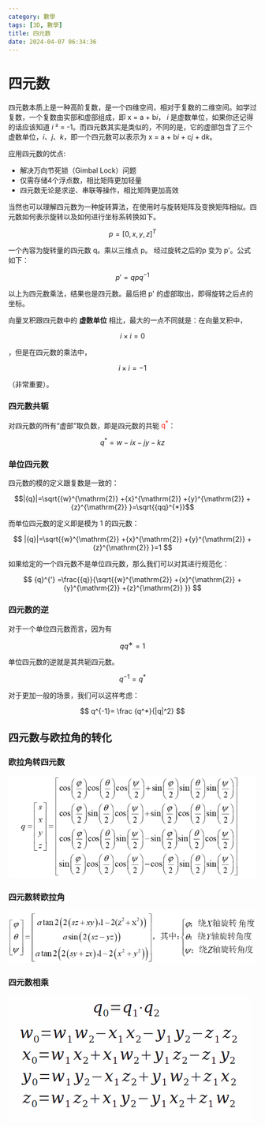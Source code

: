```yaml
---
category: 數學
tags: [3D, 數學]
title: 四元数
date: 2024-04-07 06:34:36
---
```


<style>
  table {
    width: 100%git clone https://github.com/hkdickyko/hkdickyko.github.io
    }
  td {
    vertical-align: center;
  }
  table.inputT{
    margin: 10px;
    width: auto;
    margin-left: auto;
    margin-right: auto;
    border: none;
  }
  input{
    text-align: center;
    padding: 0px 10px;
  }
  iframe{
    width: 100%;
    display: block;
    border-style:none;
  }
</style>

# 四元数

四元数本质上是一种高阶复数，是一个四维空间，相对于复数的二维空间。如学过复数，一个复数由实部和虚部组成，即 x = a + b*i*， *i* 是虚数单位，如果你还记得的话应该知道 *i* ² = -1。而四元数其实是类似的，不同的是，它的虚部包含了三个虚数单位，*i*、*j*、*k*，即一个四元数可以表示为 x = a + b*i* + c*j* + d*k*。


应用四元数的优点:

- 解决万向节死锁（Gimbal Lock）问题
- 仅需存储4个浮点数，相比矩阵更加轻量
- 四元数无论是求逆、串联等操作，相比矩阵更加高效


当然也可以理解四元数为一种旋转算法，在使用时与旋转矩阵及变换矩阵相似。四元数如何表示旋转以及如何进行坐标系转换如下。


$$
{p}=\left[\mathrm{0},{x},{y},{z}\right]^{{T}}
$$

一个內容为旋转量的四元数 q。乘以三维点 p。 经过旋转之后的p 变为 p'。公式如下：

$$
{p}'={qpq}^{−\mathrm{1}}
$$

以上为四元数乘法，结果也是四元数。最后把 p' 的虚部取出，即得旋转之后点的坐标。

向量叉积跟四元数中的 **虚数单位** 相比，最大的一点不同就是：在向量叉积中，

$$  i \times i = 0 $$

，但是在四元数的乘法中，

$$  i \times i = -1 $$

（非常重要）。


### 四元数共轭

对四元数的所有“虚部”取负数，即是四元数的共轭 <font color="#FF1000">q<sup>*</sup></font>：

$$
{q}^*={w}-{ix}-{jy}-{kz}
$$

### 单位四元数

四元数的模的定义跟复数是一致的：

$$|{q}|=\sqrt{{w}^{\mathrm{2}} +{x}^{\mathrm{2}} +{y}^{\mathrm{2}} +{z}^{\mathrm{2}} }=\sqrt{{qq}^{*}}$$

而单位四元数的定义即是模为 1 的四元数：

$$
|{q}|=\sqrt{{w}^{\mathrm{2}} +{x}^{\mathrm{2}} +{y}^{\mathrm{2}} +{z}^{\mathrm{2}} }=1
$$

如果给定的一个四元数不是单位四元数，那么我们可以对其进行规范化：

$$
{q}^{'} =\frac{{q}}{\sqrt{{w}^{\mathrm{2}} +{x}^{\mathrm{2}} +{y}^{\mathrm{2}} +{z}^{\mathrm{2}} }}
$$

### 四元数的逆

对于一个单位四元数而言，因为有

$$ q q^∗=1 $$

单位四元数的逆就是其共轭四元数。

$$ q^{-1}= q^* $$

对于更加一般的场景，我们可以这样考虑：


$$ q^{-1}= \frac {q^*}{|q|^2} $$

## 四元数与欧拉角的转化

### 欧拉角转四元数

![Alt x](../assets/img/3d/etoq.png)

### 四元数转欧拉角

![Alt x](../assets/img/3d/qtoe.png)


### 四元数相乘

![Alt x](../assets/img/3d/qxq.png)












